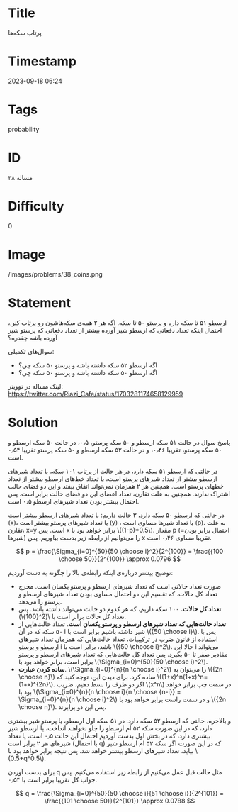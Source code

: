 # Title
پرتاب سکه‌ها
# Timestamp
2023-09-18 06:24
# Tags
probability
# ID
مساله ۳۸
# Difficulty
0
# Image
/images/problems/38_coins.png
# Statement
ارسطو ۵۱ تا سکه داره و پرستو ۵۰ تا سکه. اگه هر ۲ همه‌ی سکه‌هاشون رو پرتاب کنن، احتمال اینکه تعداد دفعاتی که ارسطو شیر آورده بیشتر از تعداد دفعاتی که پرستو شیر آورده باشه چقدره؟

سوال‌های تکمیلی:
* اگه  ارسطو ۵۲ سکه داشته باشه و پرستو ۵۰ سکه چی؟
* اگه  ارسطو ۵۰ سکه داشته باشه و پرستو ۵۰ سکه چی؟

لینک مساله در توویتر: https://twitter.com/Riazi_Cafe/status/1703281174658129959

# Solution

پاسخ سوال در حالت ۵۱ سکه ارسطو و ۵۰ سکه پرستو، ۰٫۵، در حالت ۵۰ سکه ارسطو و ۵۰ سکه پرستو، تقریبا ۰٫۴۶، و در حالت ۵۲ سکه ارسطو و ۵۰ سکه پرستو تقریبا ۰٫۵۴ است.

در حالتی که ارسطو ۵۱ سکه دارد، در هر حالت از پرتاب ۱۰۱ سکه، یا تعداد شیرهای ارسطو بیشتر از تعداد شیرهای پرستو است، یا تعداد خط‌های ارسطو بیشتر از تعداد خطهای پرستو است. همچنین هر ۲ همزمان نمی‌تواند اتفاق بیفتد و این دو فضای حالت اشتراک ندارند. همچنین به علت تقارن، تعداد اعضای این دو فضای حالت برابر است. پس احتمال بیشتر بودن تعداد شیرهای ارسطو ۰٫۵ است.

در حالتی که ارسطو ۵۰ سکه دارد، ۳ حالت داریم: یا تعداد شیرهای ارسطو بیشتر است (x)، یا تعداد شیرهای پرستو بیشتر است (y) ، یا تعداد شیرها مساوی است (p). به علت تقارن، x=y است. پس x برابر خواهد بود با  \\((1-p)*0.5\\).
مقدار p (=احتمال برابر بودن شیرها) را می‌توانیم از رابطه زیر بدست بیاوریم. پس x تقریبا مساوی ۰٫۴۶ است.

$$
p = \frac{\Sigma_{i=0}^{50}{50 \choose i}^2}{2^{100}} = \frac{{100 \choose 50}}{2^{100}} \approx 0.0796
$$

توضیح بیشتر درباره‌ی اینکه رابطه‌ی بالا را چگونه به دست آوردیم:
* صورت تعداد حالاتی است که تعداد شیرهای ارسطو و پرستو یکسان است. مخرج تعداد کل حالات. که تقسیم این دو احتمال مساوی بودن تعداد شیرهای ارسطو و پرستو را می‌دهد.
* **تعداد کل حالات.** ۱۰۰ سکه داریم، که هر کدوم دو حالت می‌تواند داشته باشد. پس تعداد کل حالات برابر است با \\(2^{100}\\). 
* **تعداد حالت‌هایی که تعداد شیرهای ارسطو و پرستو یکسان است**. تعداد حالت‌هایی از ۵۰ سکه که در آن i شیر داشته باشیم برابر است با \\({50 \choose i}\\). پس با استفاده از قانون ضرب در ترکیبیات، تعداد حالت‌هایی که همزمان تعداد شیرهای ارسطو و پرستو i باشد، برابر است با \\({50 \choose i}^2\\). حالا این i می‌تواند مقادیر صفر تا ۵۰ بگیرد. پس تعداد کل حالت‌هایی که تعداد شیرهای ارسطو و پرستو برابر است، برابر خواهد بود با \\(\Sigma_{i=0}^{50}{50 \choose i}^2\\).
* **ساده کردن عبارت**. \\(\Sigma_{i=0}^{n}{n \choose i}^2\\) را می‌توان به \\({2n \choose n}\\) ساده کرد. برای دیدن این، توجه کنید که \\((1+x)^n(1+x)^n=(1+x)^{2n}\\). اگر دو طرف را بسط دهیم، ضریب \\(x^n\\) در سمت چپ برابر خواهد بود با \\(\Sigma_{i=0}^{n}{n \choose i}{n \choose {n-i}} = \Sigma_{i=0}^{n}{n \choose i}^2\\)  و در سمت راست برابر خواهد بود با \\({2n \choose n}\\). پس این دو برابرند.

و بالاخره، حالتی که ارسطو ۵۲ سکه دارد. در ۵۱ سکه اول ارسطو، یا پرستو شیر بیشتری دارد، که در این صورت سکه ۵۲ ام ارسطو را جلو نخواهند انداخت، یا ارسطو شیر بیشتری دارد، که در بخش اول بدست آوردیم احتمال این حالت ۰٫۵ است، یا تعداد شیرهای هر ۲ برابر است (با احتمال q) که در این صورت اگر سکه ۵۲ ام ارسطو شیر بیاید، تعداد شیرهای ارسطو بیشتر خواهد شد. پس نتیجه برابر خواهد بود با \\(0.5+q*0.5\\).

برای بدست آوردن q مثل حالت قبل عمل می‌کنیم از رابطه زیر استفاده می‌کنیم. پس جواب کل تقریبا برابر است با ۰٫۵۴.

$$
q = \frac{\Sigma_{i=0}^{50}{50 \choose i}{51 \choose i}}{2^{101}} = \frac{{101 \choose 50}}{2^{101}} \approx 0.0788
$$

